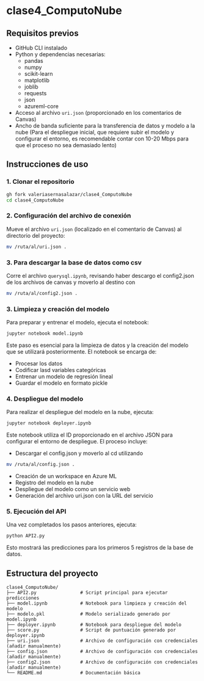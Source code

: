 # clase4_ComputoNube

## Requisitos previos
- GitHub CLI instalado
- Python y dependencias necesarias:
  - pandas
  - numpy
  - scikit-learn
  - matplotlib
  - joblib
  - requests
  - json
  - azureml-core
- Acceso al archivo `uri.json` (proporcionado en los comentarios de Canvas)
- Ancho de banda suficiente para la transferencia de datos y modelo a la nube (Para el despliegue inicial, que requiere subir el modelo y configurar el entorno, es recomendable contar con 10-20 Mbps para que el proceso no sea demasiado lento)

## Instrucciones de uso

### 1. Clonar el repositorio

```bash
gh fork valeriasernasalazar/clase4_ComputoNube
cd clase4_ComputoNube
```

### 2. Configuración del archivo de conexión

Mueve el archivo `uri.json` (localizado en el comentario de Canvas) al directorio del proyecto:

```bash
mv /ruta/al/uri.json .
```

### 3. Para descargar la base de datos como csv

Corre el archivo `querysql.ipynb`, revisando haber descargo el config2.json de los archivos de canvas y moverlo al destino con 

```bash
mv /ruta/al/config2.json .
```

### 3. Limpieza y creación del modelo

Para preparar y entrenar el modelo, ejecuta el notebook:

```bash
jupyter notebook model.ipynb
```

Este paso es esencial para la limpieza de datos y la creación del modelo que se utilizará posteriormente. El notebook se encarga de:
- Procesar los datos
- Codificar lasd variables categóricas
- Entrenar un modelo de regresión lineal
- Guardar el modelo en formato pickle

### 4. Despliegue del modelo

Para realizar el despliegue del modelo en la nube, ejecuta:

```bash
jupyter notebook deployer.ipynb
```

Este notebook utiliza el ID proporcionado en el archivo JSON para configurar el entorno de despliegue. El proceso incluye:
- Descargar el config.json y moverlo al cd utilizando

```bash
mv /ruta/al/config.json .
```

- Creación de un workspace en Azure ML
- Registro del modelo en la nube
- Despliegue del modelo como un servicio web
- Generación del archivo uri.json con la URL del servicio

### 5. Ejecución del API

Una vez completados los pasos anteriores, ejecuta:

```bash
python API2.py
```

Esto mostrará las predicciones para los primeros 5 registros de la base de datos.

## Estructura del proyecto

```
clase4_ComputoNube/
├── API2.py                # Script principal para ejecutar predicciones
├── model.ipynb            # Notebook para limpieza y creación del modelo
├── modelo.pkl             # Modelo serializado generado por model.ipynb
├── deployer.ipynb         # Notebook para despliegue del modelo
├── score.py               # Script de puntuación generado por deployer.ipynb
├── uri.json               # Archivo de configuración con credenciales (añadir manualmente)
├── config.json            # Archivo de configuración con credenciales (añadir manualmente)
├── config2.json           # Archivo de configuración con credenciales (añadir manualmente)
└── README.md              # Documentación básica
```

